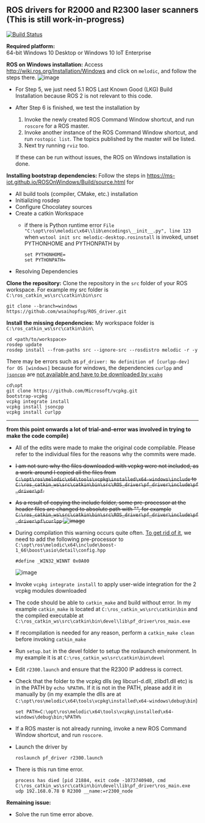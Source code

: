 ## ROS drivers for R2000 and R2300 laser scanners (This is still work-in-progress)

[![Build Status](https://travis-ci.org/PepperlFuchs/ROS_driver.svg?branch=master)](https://travis-ci.org/PepperlFuchs/ROS_driver)

**Required platform:**  
64-bit Windows 10 Desktop or Windows 10 IoT Enterprise

**ROS on Windows installation:**  Access http://wiki.ros.org/Installation/Windows and click on `melodic`, and follow the steps there. ![image](https://user-images.githubusercontent.com/75309631/100847609-fee64f80-34ba-11eb-9c47-96670d437385.png)

  * For Step 5, we just need 5.1 ROS Last Known Good (LKG) Build Installation because ROS 2 is not relevant to this code.

  * After Step 6 is finished, we test the installation by 
    1. Invoke the newly created ROS Command Window shortcut, and run `roscore` for a ROS master.
    2. Invoke another instance of the ROS Command Window shortcut, and run `rostopic list`. The topics published by the master will be listed. 
    3. Next try running `rviz` too. 
    
    If these can be run without issues, the ROS on Windows installation is done.

**Installing bootstrap dependencies:** Follow the steps in https://ms-iot.github.io/ROSOnWindows/Build/source.html for 

  * All build tools (compiler, CMake, etc.) installation
  * Initializing rosdep
  * Configure Chocolatey sources
  * Create a catkin Workspace
    * if there is Python runtime error `File "C:\opt\ros\melodic\x64\\lib\encodings\__init__.py", line 123` when `wstool init src melodic-desktop.rosinstall` is invoked, unset  PYTHONHOME and PYTHONPATH by
    
      ```
      set PYTHONHOME=
      set PYTHONPATH=
      ```
  * Resolving Dependencies
  
**Clone the repository:** Clone the repository in the `src` folder of your ROS workspace. For example my src folder is `C:\ros_catkin_ws\src\catkin\bin\src`
```
git clone --branch=windows https://github.com/wsaihopfsg/ROS_driver.git
```
**Install the missing dependencies:** My workspace folder is `C:\ros_catkin_ws\src\catkin\bin\`
```
cd <path/to/workspace>
rosdep update
rosdep install --from-paths src --ignore-src --rosdistro melodic -r -y
```
There may be errors such as `pf_driver: No definition of [curlpp-dev] for OS [windows]` because for windows, the dependencies `curlpp` and [`jsoncpp`](https://github.com/open-source-parsers/jsoncpp) are [not available and have to be downloaded by `vcpkg`](https://github.com/ros-industrial-consortium/tesseract/issues/146#issue-505378940)

```
cd\opt
git clone https://github.com/Microsoft/vcpkg.git
bootstrap-vcpkg
vcpkg integrate install
vcpkg install jsoncpp
vcpkg install curlpp
```
---
**from this point onwards a lot of trial-and-error was involved in trying to make the code compile)**

  * All of the edits were made to make the original code compilable. Please refer to the individual files for the reasons why the commits were made.

  * <del>I am not sure why the files downloaded with vcpkg were not included, as a work-around I copied all the files from `C:\opt\ros\melodic\x64\tools\vcpkg\installed\x64-windows\include` to `C:\ros_catkin_ws\src\catkin\bin\src\ROS_driver\pf_driver\include\pf_driver\pf`. </del>
  
  * <del>As a result of copying the include folder, some pre-processor at the header files are changed to absolute path with "", for example `C:\ros_catkin_ws\src\catkin\bin\src\ROS_driver\pf_driver\include\pf_driver\pf\curlpp`
  ![image](https://user-images.githubusercontent.com/75309631/100881247-a9289c00-34e8-11eb-8fda-5616cf93df33.png) </del>
  
  * During compilation this warning occurs quite often. [To get rid of it](https://docs.microsoft.com/en-us/cpp/porting/modifying-winver-and-win32-winnt?view=msvc-160), we need to add the following pre-processor to `C:\opt\ros\melodic\x64\include\boost-1_66\boost\asio\detail\config.hpp`
    ```
    #define _WIN32_WINNT 0x0A00
    ````
    ![image](https://user-images.githubusercontent.com/75309631/100874537-b2f9d180-34df-11eb-8f08-b661e46114e1.png)

  * Invoke `vcpkg integrate install` to apply user-wide integration for the 2 vcpkg modules downloaded
  
  * The code should be able to `catkin_make` and build without error. In my example `catkin_make` is located at `C:\ros_catkin_ws\src\catkin\bin` and the compiled executable at ` C:\ros_catkin_ws\src\catkin\bin\devel\lib\pf_driver\ros_main.exe` 
  
  * If recompilation is needed for any reason, perform a `catkin_make clean` before invoking `catkin_make`
  
  * Run `setup.bat` in the devel folder to setup the roslaunch environment. In my example it is at `C:\ros_catkin_ws\src\catkin\bin\devel`
  
  * Edit `r2300.launch` and ensure that the R2300 IP address is correct.
  
  * Check that the folder to the vcpkg dlls (eg libcurl-d.dll, zlibd1.dll etc) is in the PATH by `echo %PATH%`. If it is not in the PATH, please add it in manually by (in my example the dlls are at `C:\opt\ros\melodic\x64\tools\vcpkg\installed\x64-windows\debug\bin`)
    ```
    set PATH=C:\opt\ros\melodic\x64\tools\vcpkg\installed\x64-windows\debug\bin;%PATH%
    ```
  * If a ROS master is not already running, invoke a new ROS Command Window shortcut, and run `roscore`. 
  
  * Launch the driver by 
    ```
    roslaunch pf_driver r2300.launch
    ```
  * There is this run time error. 
    ```
    process has died [pid 21884, exit code -1073740940, cmd C:\ros_catkin_ws\src\catkin\bin\devel\lib\pf_driver\ros_main.exe udp 192.168.0.78 0 R2300 __name:=r2300_node
    ```
        
**Remaining issue:**
  * Solve the run time error above.
  
